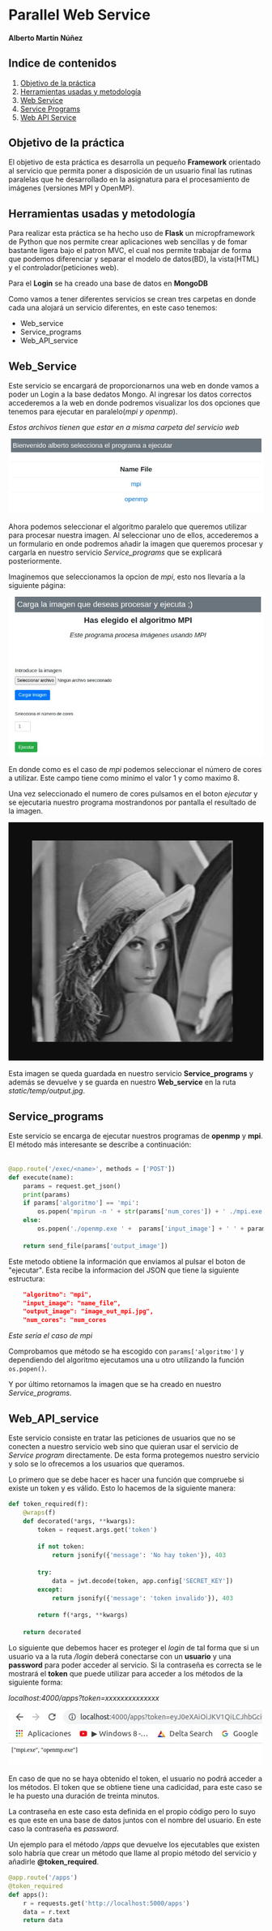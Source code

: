 # Parallel Web Service


#### Alberto Martín Núñez

## Indice de contenidos

1. [Objetivo de la práctica](#id1)
2. [Herramientas usadas y metodología](#id2)
3. [Web Service](#id3)
4. [Service Programs](#id4)
5. [Web API Service](#id5)


## Objetivo de la práctica <a name="id1"></a>

El objetivo de esta práctica es desarrolla un pequeño **Framework** orientado al servicio que permita poner a disposición de un usuario final las rutinas paralelas que he desarrollado en la asignatura para el procesamiento de imágenes (versiones MPI y OpenMP).

## Herramientas usadas y metodología <a name="id2"></a>

Para realizar esta práctica se ha hecho uso de **Flask** un micropframework de Python que nos permite crear aplicaciones web sencillas y de fomar bastante ligera bajo el patron MVC, el cual nos permite trabajar de forma que podemos diferenciar y separar el modelo de datos(BD), la vista(HTML) y el controlador(peticiones web).

Para el **Login** se ha creado una base de datos en **MongoDB**

Como vamos a tener diferentes servicios se crean tres carpetas en donde cada una alojará un servicio diferentes, en este caso tenemos:

- Web_service
- Service_programs
- Web_API_service

## Web_Service <a name="id3"></a>

Este servicio se encargará de proporcionarnos una web en donde vamos a poder un Login a la base dedatos Mongo. Al ingresar los datos correctos accederemos a la web en donde podremos visualizar los dos opciones que tenemos para ejecutar en paralelo(*mpi y openmp*).

*Estos archivos tienen que estar en a misma carpeta del servicio web*

![Program files](img/web_files.jpeg)

Ahora podemos seleccionar el algoritmo paralelo que queremos utilizar para procesar nuestra imagen. Al seleccionar uno de ellos, accederemos a un formulario en onde podremos añadir la imagen que queremos procesar y cargarla en nuestro servicio *Service_programs* que se explicará posteriormente.

Imaginemos que seleccionamos la opcion de *mpi*, esto nos llevaría a la siguiente página:


![mpi select](img/mpi_.jpeg)

En donde como es el caso de *mpi* podemos seleccionar el número de cores a utilizar. Este campo tiene como minimo el valor 1 y como maximo 8.

Una vez seleccionado el numero de cores pulsamos en el boton *ejecutar* y se ejecutaria nuestro programa mostrandonos por pantalla el resultado de la imagen.

![Image lena](img/lena.jpeg)

Esta imagen se queda guardada en nuestro servicio **Service_programs** y además se devuelve y se guarda en nuestro **Web_service** en la ruta *static/temp/output.jpg*.


## Service_programs <a name="id4"></a>

Este servicio se encarga de ejecutar nuestros programas de **openmp** y **mpi**. El método más interesante se describe a continuación:

```python

@app.route('/exec/<name>', methods = ['POST'])
def execute(name):
    params = request.get_json()
    print(params)
    if params['algoritmo'] == 'mpi':
        os.popen('mpirun -n ' + str(params['num_cores']) + ' ./mpi.exe ' +  params['input_image'] + ' ' + params['output_image']).read()
    else:
        os.popen('./openmp.exe ' +  params['input_image'] + ' ' + params['output_image']).read()

    return send_file(params['output_image'])
```
Este metodo obtiene la información que enviamos al pulsar el boton de "ejecutar". Esta recibe la informacion del JSON que tiene la siguiente estructura:

```json
    "algoritmo": "mpi",
    "input_image": "name_file", 
    "output_image": "image_out_mpi.jpg",
    "num_cores": "num_cores
```

*Este sería el caso de mpi*

Comprobamos que método se ha escogido con `params['algoritmo']` y dependiendo del algoritmo ejecutamos una u otro utilizando la función `os.popen()`.

Y por último retornamos la imagen que se ha creado en nuestro *Service_programs*.


## Web_API_service <a name="id5"></a>

Este servicio consiste en tratar las peticiones de usuarios que no se conecten a nuestro servicio web sino que quieran usar el servicio de *Service program* directamente. De esta forma protegemos nuestro servicio y solo se lo ofrecemos a los usuarios que queramos.

Lo primero que se debe hacer es hacer una función que compruebe si existe un token y es válido.
Esto lo hacemos de la siguiente manera:

```python
def token_required(f):
    @wraps(f)
    def decorated(*args, **kwargs):
        token = request.args.get('token')

        if not token:
            return jsonify({'message': 'No hay token'}), 403

        try:
            data = jwt.decode(token, app.config['SECRET_KEY'])
        except:
            return jsonify({'message': 'token invalido'}), 403

        return f(*args, **kwargs)

    return decorated

```

Lo siguiente que debemos hacer es proteger el *login* de tal forma que si un usuario va a la ruta */login* deberá conectarse con un **usuario** y una **password** para poder acceder al servicio. Si la contraseña es correcta se le mostrará el **token** que puede utilizar para acceder a los métodos de la siguiente forma:

*localhost:4000/apps?token=xxxxxxxxxxxxxx*

![use token](img/token.jpeg)

En caso de que no se haya obtenido el token, el usuario no podrá acceder a los métodos. El token que se obtiene tiene una cadicidad, para este caso se le ha puesto una duración de treinta minutos.

La contraseña en este caso esta definida en el propio código pero lo suyo es que este en una base de datos juntos con el nombre del usuario. En este caso la contraseña es *password*.


Un ejemplo para el método */apps* que devuelve los ejecutables que existen solo habría que crear un método que llame al propio método del servicio y añadirle **@token_required**.

```python
@app.route('/apps')
@token_required
def apps():
    r = requests.get('http://localhost:5000/apps')
    data = r.text
    return data
```